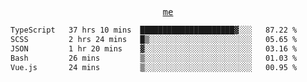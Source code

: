<p align="center">
  <samp>
    <a href="https://yiwwhl.com">me</a>
  </samp>
</p>

<!--START_SECTION:waka-->

```txt
TypeScript   37 hrs 10 mins  █████████████████████▓░░░   87.22 %
SCSS         2 hrs 24 mins   █▒░░░░░░░░░░░░░░░░░░░░░░░   05.65 %
JSON         1 hr 20 mins    ▓░░░░░░░░░░░░░░░░░░░░░░░░   03.16 %
Bash         26 mins         ▒░░░░░░░░░░░░░░░░░░░░░░░░   01.03 %
Vue.js       24 mins         ▒░░░░░░░░░░░░░░░░░░░░░░░░   00.95 %
```

<!--END_SECTION:waka-->